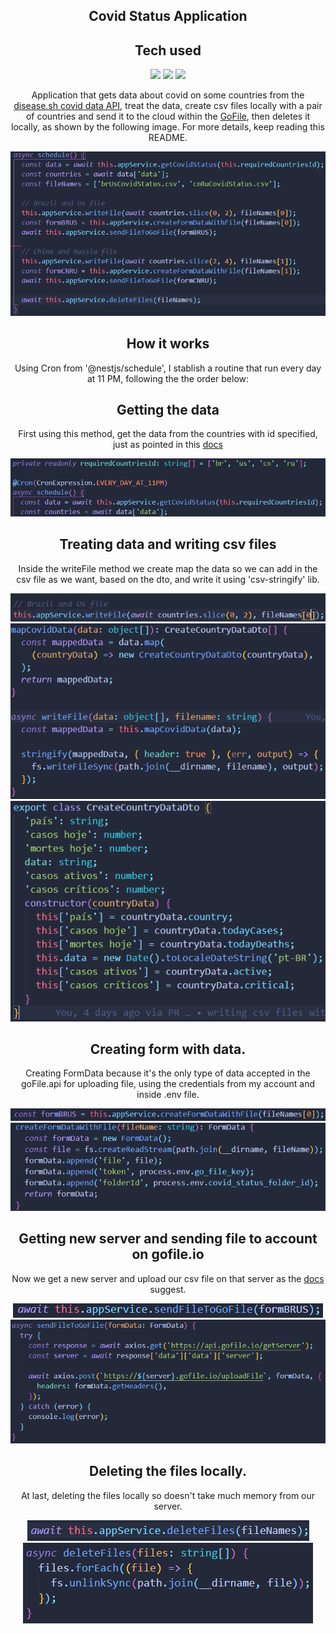 <center><h2>Covid Status Application</h2>

<h2>Tech used</h2> 
<div>
<img src="https://cdn.jsdelivr.net/gh/devicons/devicon/icons/nodejs/nodejs-original.svg" width="60" />
<img src="https://cdn.jsdelivr.net/gh/devicons/devicon/icons/typescript/typescript-plain.svg" width="60"/>
<img src="https://cdn.jsdelivr.net/gh/devicons/devicon/icons/nestjs/nestjs-plain-wordmark.svg" width="60"/>
</div>


Application that gets data about covid on some countries from the [disease.sh covid data API](https://disease.sh/docs/#/), treat the data, create csv files locally with a pair of countries and send it to the cloud within the [GoFile](https://gofile.io/welcome), then deletes it locally, as shown by the following image. For more details, keep reading this README.



<img src="./docs/controller.png">
</center>

<center><h2>How it works</h2>
Using Cron from '@nestjs/schedule', I stablish a routine that run every day at 11 PM, following the the order below: 
</center>

<center><h2>Getting the data</h2>

First using this method, get the data from the countries with id specified, just as pointed in this [docs](https://disease.sh/docs/#/COVID-19%3A%20Worldometers/get_v3_covid_19_countries__countries_)

<img src="./docs/getting_data.png">
</center>

<center><h2>Treating data and writing csv files</h2>

Inside the writeFile method we create map the data so we can add in the csv file as we want, based on the dto, and write it using 'csv-stringify' lib.

<img src="./docs/Write_file.png">
<img src="./docs/write2.png">
<img src="./docs/data_br.png">
</center>

<center>
<h2>Creating form with data.</h2>

Creating FormData because it's the only type of data accepted in the goFile.api for uploading file, using the credentials from my account and inside .env file.

<img src="./docs/creating_form.png">
<img src="./docs/form_data.png">
</center>

<center>
<h2>Getting new server and sending file to account on gofile.io</h2>

Now we get a new server and upload our csv file on that server as the [docs](https://gofile.io/api) suggest.

<img src="./docs/send_file.png">
<img src="./docs/send_file_detailed.png">

</center>

<center><h2>Deleting the files locally.</h2>

At last, deleting the files locally so doesn't take much memory from our server.

<center><img src="./docs/deleting.png"></center>
<img src="./docs/deleting_detailed.png">

</center>

